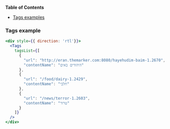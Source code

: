 <!-- START doctoc generated TOC please keep comment here to allow auto update -->
<!-- DON'T EDIT THIS SECTION, INSTEAD RE-RUN doctoc TO UPDATE -->
**Table of Contents**

- [Tags examples](#tags-examples)

<!-- END doctoc generated TOC please keep comment here to allow auto update -->

### Tags example

```jsx
<div style={{ direction: 'rtl'}}>
  <Tags
    tagsList={[
      {
        "url": "http://eran.themarker.com:8080/hayehudim-baim-1.2670",
        "contentName": "היהודים באים"
      },
      {
        "url": "/food/dairy-1.2429",
        "contentName": "חלבי"
      },
      {
        "url": "/news/terror-1.2603",
        "contentName": "טרור"
      }
    ]}
  />
</div>
```
